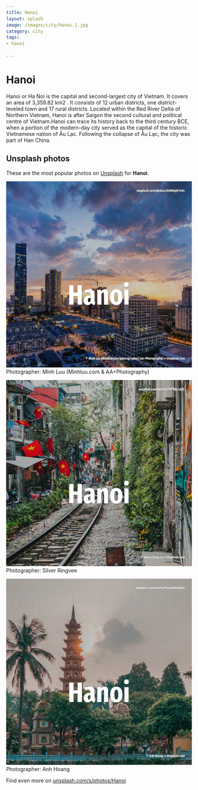 ```yaml
---
title: Hanoi
layout: splash
image: /images/city/hanoi.1.jpg
category: city
tags:
- hanoi

---
```

# Hanoi

Hanoi or Ha Noi  is the capital and second-largest city of Vietnam. It covers an area of 3,359.82 km2 . It consists of 12 urban districts, one district-leveled town and 17 rural districts. Located within the Red River Delta of Northern Vietnam, Hanoi is after Saigon  the second cultural  and political centre of Vietnam.Hanoi can trace its history back to the third century BCE, when a  portion of the modern-day city served as the capital of the historic Vietnamese nation of Âu Lạc. Following the collapse of Âu Lạc, the city was part of Han China. 

 
## Unsplash photos
These are the most popular photos on [Unsplash](https://unsplash.com) for **Hanoi**.
 
![Hanoi](/images/city/hanoi.1.jpg)
Photographer:  Minh Luu (Minhluu.com & AA+Photography)
 
![Hanoi](/images/city/hanoi.2.jpg)
Photographer:  Silver Ringvee
 
![Hanoi](/images/city/hanoi.3.jpg)
Photographer:  Anh Hoang
 
Find even more on [unsplash.com/s/photos/Hanoi](https://unsplash.com/s/photos/Hanoi)
 
